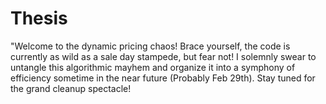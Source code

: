 # Thesis
"Welcome to the dynamic pricing chaos!  Brace yourself, the code is currently as wild as a sale day stampede, but fear not! I solemnly swear to untangle this algorithmic mayhem and organize it into a symphony of efficiency sometime in the near future (Probably Feb 29th). Stay tuned for the grand cleanup spectacle! 

